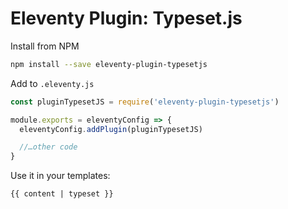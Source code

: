 # Eleventy Plugin: Typeset.js

Install from NPM

```sh
npm install --save eleventy-plugin-typesetjs
```

Add to `.eleventy.js`

```js
const pluginTypesetJS = require('eleventy-plugin-typesetjs')

module.exports = eleventyConfig => {
  eleventyConfig.addPlugin(pluginTypesetJS)

  //…other code
}
```

Use it in your templates:

```njk
{{ content | typeset }}
```
